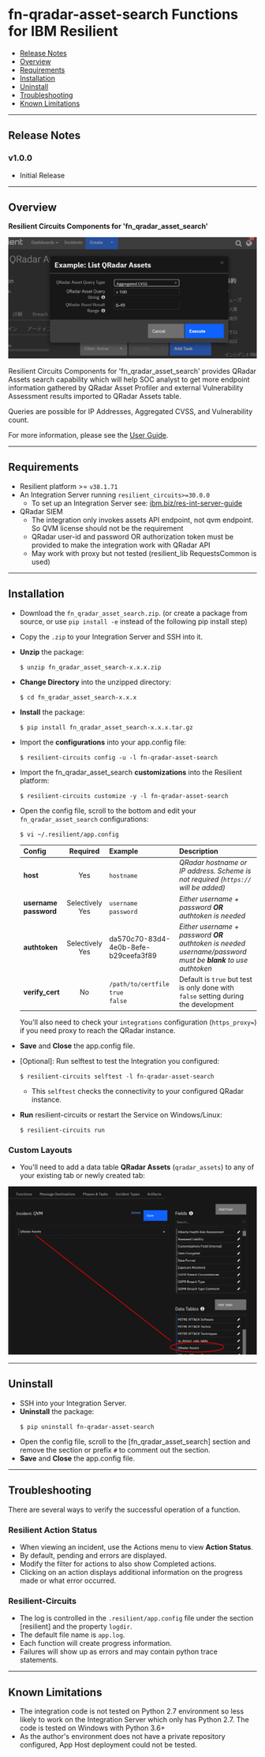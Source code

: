 # fn-qradar-asset-search Functions for IBM Resilient

- [Release Notes](#release-notes)
- [Overview](#overview)
- [Requirements](#requirements)
- [Installation](#installation)
- [Uninstall](#uninstall)
- [Troubleshooting](#troubleshooting)
- [Known Limitations](#known-limitations)

---

## Release Notes
### v1.0.0
* Initial Release

---

## Overview
**Resilient Circuits Components for 'fn_qradar_asset_search'**

 ![screenshot: fn-qradar-asset-search](./doc/screenshots/fn-qradar-asset-search.png)

Resilient Circuits Components for 'fn_qradar_asset_search' provides QRadar Assets search capability which will help SOC analyst to get more endpoint information gathered by QRadar Asset Profiler and external Vulnerability Assessment results imported to QRadar Assets table.

Queries are possible for IP Addresses, Aggregated CVSS, and Vulnerability count.

For more information, please see the [User Guide](./doc/README.md).

---

## Requirements
* Resilient platform >= `v38.1.71`
* An Integration Server running `resilient_circuits>=30.0.0`
  * To set up an Integration Server see: [ibm.biz/res-int-server-guide](https://ibm.biz/res-int-server-guide)
* QRadar SIEM
  * The integration only invokes assets API endpoint, not qvm endpoint. So QVM license should not be the requirement
  * QRadar user-id and password OR authorization token must be provided to make the integration work with QRadar API
  * May work with proxy but not tested (resilient_lib RequestsCommon is used)
---

## Installation
* Download the `fn_qradar_asset_search.zip`.
  (or create a package from source, or use `pip install -e` instead of the following pip install step)

* Copy the `.zip` to your Integration Server and SSH into it.

* **Unzip** the package:
  ```
  $ unzip fn_qradar_asset_search-x.x.x.zip
  ```
  
* **Change Directory** into the unzipped directory:
  ```
  $ cd fn_qradar_asset_search-x.x.x
  ```
  
* **Install** the package:
  ```
  $ pip install fn_qradar_asset_search-x.x.x.tar.gz
  ```
  
* Import the **configurations** into your app.config file:
  ```
  $ resilient-circuits config -u -l fn-qradar-asset-search
  ```
  
* Import the fn_qradar_asset_search **customizations** into the Resilient platform:
  ```
  $ resilient-circuits customize -y -l fn-qradar-asset-search
  ```
  
* Open the config file, scroll to the bottom and edit your `fn_qradar_asset_search` configurations:
  ```
  $ vi ~/.resilient/app.config
  ```
  | Config | Required | Example | Description |
  | ------ | :------: | ------- | ----------- |
  | **host** | Yes | `hostname` | *QRadar hostname or IP address. Scheme is not required (`https://` will be added)* |
  | **username<br /> password** | Selectively Yes | `username`<br />`password` | *Either username + password **OR** authtoken is needed* |
  | **authtoken** | Selectively Yes | da570c70-83d4-4e0b-8efe-b29ceefa3f89 | *Either username + password **OR** authtoken is needed*<br />*username/password must be **blank** to use authtoken* |
  | **verify_cert** | No | `/path/to/certfile`<br />`true`<br />`false` | Default is `true` but test is only done with `false` setting during the development |

  You'll also need to check your `integrations` configuration (`https_proxy=`) if you need proxy to reach the QRadar instance.

* **Save** and **Close** the app.config file.

* [Optional]: Run selftest to test the Integration you configured:

  ```
  $ resilient-circuits selftest -l fn-qradar-asset-search
  ```

  * This `selftest` checks the connectivity to your configured QRadar instance.

* **Run** resilient-circuits or restart the Service on Windows/Linux:
  
  ```
  $ resilient-circuits run
  ```

### Custom Layouts
- You'll need to add a data table **QRadar Assets** (`qradar_assets`) to any of your existing tab or newly created tab:


![screenshot: custom_layouts](./doc/screenshots/custom_layouts.png)

---

## Uninstall
* SSH into your Integration Server.
* **Uninstall** the package:
  ```
  $ pip uninstall fn-qradar-asset-search
  ```
* Open the config file, scroll to the [fn_qradar_asset_search] section and remove the section or prefix `#` to comment out the section.
* **Save** and **Close** the app.config file.

---

## Troubleshooting
There are several ways to verify the successful operation of a function.

### Resilient Action Status
* When viewing an incident, use the Actions menu to view **Action Status**.
* By default, pending and errors are displayed.
* Modify the filter for actions to also show Completed actions.
* Clicking on an action displays additional information on the progress made or what error occurred.

### Resilient-Circuits
* The log is controlled in the `.resilient/app.config` file under the section [resilient] and the property `logdir`.
* The default file name is `app.log`.
* Each function will create progress information.
* Failures will show up as errors and may contain python trace statements.

---

## Known Limitations

- The integration code is not tested on Python 2.7 environment so less likely to work on the Integration Server which only has Python 2.7. The code is tested on Windows with Python 3.6+
- As the author's environment does not have a private repository configured, App Host deployment could not be tested.